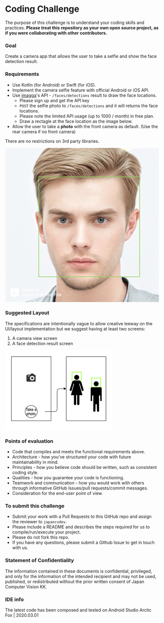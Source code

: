 # Coding Challenge

The purpose of this challenge is to understand your coding skills and practices.
**Please treat this repository as your own open source project, as if you were collaborating with other contributors.**

### Goal

Create a camera app that allows the user to take a selfie and show the face detection result.

### Requirements

- Use Kotlin (for Android) or Swift (for iOS).
- Implement the camera selfie feature with official Android or iOS API.
- Use [imagga](https://imagga.com/)'s API - `/faces/detections` result to draw the face locations.
  - Please sign up and get the API key
  - `POST` the selfie photo to `/faces/detections` and it will returns the face locations.
  - Please note the limited API usage (up to 1000 / month) in free plan.
  - Draw a rectagle at the face location as the image below.
- Allow the user to take a **photo** with the front camera as default. (Use the rear camera if no front camera)

There are no restrictions on 3rd party libraries.

![layout](img/result.png)

### Suggested Layout

The specifications are intentionally vague to allow creative leeway on the UI/layout implementation but we suggest having at least two screens:

1. A camera view screen
2. A face detection result screen

![layout](img/suggested_layout.png)

### Points of evaluation

- Code that compiles and meets the functional requirements above.
- Architecture - how you’ve structured your code with future maintainability in mind.
- Principles - how you believe code should be written, such as consistent coding style.
- Qualities - how you guarantee your code is functioning.
- Teamwork and communication - how you would work with others through informative GitHub Issues/pull requests/commit messages.
- Consideration for the end-user point of view.

### To submit this challenge

- Submit your work with a Pull Requests to this GitHub repo and assign the reviewer to `japancvdev`.
- Please include a README and describes the steps required for us to compile/run/execute your project.
- Please do not fork this repo.
- If you have any questions, please submit a Github Issue to get in touch with us.

### Statement of Confidentiality

The information contained in these documents is confidential, privileged, and only for the information of the intended recipient and may not be used, published, or redistributed without the prior written consent of Japan Computer Vision KK.

### IDE info

The latest code has been composed and tested on Android Studio Arctic Fox | 2020.03.01
